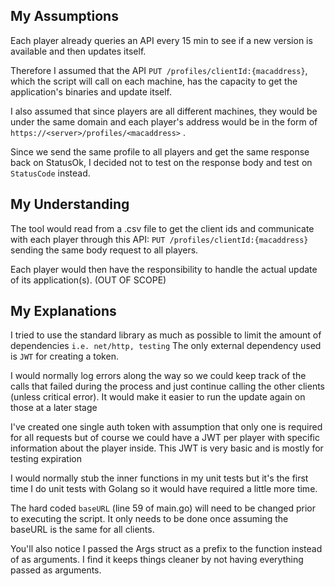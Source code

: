 ## My Assumptions

Each player already queries an API every 15 min to see if a new version is available and then updates itself.

Therefore I assumed that the API `PUT /profiles/clientId:{macaddress}`, which the script will call on each machine, has the capacity to get the application's binaries and update itself.

 I also assumed that since players are all different machines, they would be under the same domain and each player's address would be in the form of `https://<server>/profiles/<macaddress>` .

Since we send the same profile to all players and get the same response back on StatusOk, I decided not to test on the response body and test on `StatusCode` instead.

## My Understanding

The tool would read from a .csv file to get the client ids and communicate with each player through this API: `PUT /profiles/clientId:{macaddress}` sending the same body request to all players.

Each player would then have the responsibility to handle the actual update of its application(s). (OUT OF SCOPE)

## My Explanations

I tried to use the standard library as much as possible to limit the amount of dependencies `i.e. net/http, testing`
The only external dependency used is `JWT` for creating a token.

I would normally log errors along the way so we could keep track of the calls that failed during the process and just continue calling the other clients (unless critical error).
It would make it easier to run the update again on those at a later stage

I've created one single auth token with assumption that only one is required for all requests but of course we could have a JWT per player with specific information about the player inside.
This JWT is very basic and is mostly for testing expiration

I would normally stub the inner functions in my unit tests but it's the first time I do unit tests with Golang so it would have required a little more time.

The hard coded `baseURL` (line 59 of main.go) will need to be changed prior to executing the script. It only needs to be done once assuming the baseURL is the same for all clients.

You'll also notice I passed the Args struct as a prefix to the function instead of as arguments. I find it keeps things cleaner by not having everything passed as arguments.